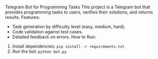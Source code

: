 Telegram Bot for Programming Tasks
This project is a Telegram bot that provides programming tasks to users, verifies their solutions, and returns results.
Features:
- Task generation by difficulty level (easy, medium, hard).
- Code validation against test cases.
- Detailed feedback on errors.
How to Run:
1. Install dependencies: `pip install -r requirements.txt`
2. Run the bot: `python bot.py`
